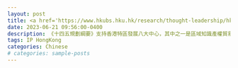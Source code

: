 ```yaml
---
layout: post
title: <a href='https://www.hkubs.hku.hk/research/thought-leadership/hkej-column/commercialisation-of-intellectual-property-drives-high-quality-economic-growth/' target="_blank">知識產權商業化有利經濟高質量發展<br>Commercialisation of Intellectual Property Drives High-quality Economic Growth</a> 
date: 2023-06-21 09:56:00-0400
description: 《十四五規劃綱要》支持香港特區發展八大中心，其中之一是區域知識產權貿易中心。所謂知識產權貿易，到底是指各國企業在港衍生的知識產權及申請的專利，還是連境外的專利也包括在內？香港又可憑哪些優勢和潛力而成為知識產權貿易中心呢？
tags: IP HongKong
categories: Chinese
# categories: sample-posts
---
```

